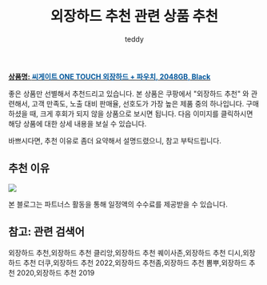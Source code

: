 ﻿---
layout: post
title:  "외장하드 추천 관련 상품 추천"
author: teddy
categories: [ 가구/인테리어 ]
tags: [외장하드 추천,외장하드 추천 클리앙,외장하드 추천 퀘이사존,외장하드 추천 디시,외장하드 추천 더쿠,외장하드 추천 2022,외장하드 추천좀,외장하드 추천 뽐뿌,외장하드 추천 2020,외장하드 추천 2019]
image: https://static.coupangcdn.com/image/retail/images/20672738279904-1b228e0a-cefb-4ed8-9855-a47e9d0bde9c.jpg 
description: "쿠팡에서 외장하드 추천 관련 상품으로 가장 고객 선호도가 높은 제품 중 하나입니다."
---

<a href="https://link.coupang.com/re/AFFSDP?lptag=AF3256674&pageKey=6221078288&itemId=12451172088&vendorItemId=4686504333&traceid=V0-153-525219eab5d22316"><b>상품명: <font color='#01579B'>씨게이트 ONE TOUCH 외장하드 + 파우치, 2048GB, Black</font></b></a>

좋은 상품만 선별해서 추천드리고 있습니다.
본 상품은 쿠팡에서 "외장하드 추천" 와 관련해서, 고객 만족도, 노출 대비 판매율, 선호도가 가장 높은 제품 중의 하나입니다.
구매하셨을 때, 크게 후회가 되지 않을 상품으로 보시면 됩니다. 
다음 이미지를 클릭하시면 해당 상품에 대한 상세 내용을 보실 수 있습니다.

바쁘시다면, 추천 이유로 좀더 요약해서 설명드렸으니, 참고 부탁드립니다.

## 추천 이유 

<a href="https://link.coupang.com/re/AFFSDP?lptag=AF3256674&pageKey=6221078288&itemId=12451172088&vendorItemId=4686504333&traceid=V0-153-525219eab5d22316"><img src="https://thumbnail9.coupangcdn.com/thumbnails/remote/q89/image/retail/images/15642119542454472-f012a8a8-55d8-4bd8-8413-5b5f5eeabbac.jpg"></a> 

본 블로그는 파트너스 활동을 통해 일정액의 수수료를 제공받을 수 있습니다.

## 참고: 관련 검색어    
외장하드 추천,외장하드 추천 클리앙,외장하드 추천 퀘이사존,외장하드 추천 디시,외장하드 추천 더쿠,외장하드 추천 2022,외장하드 추천좀,외장하드 추천 뽐뿌,외장하드 추천 2020,외장하드 추천 2019